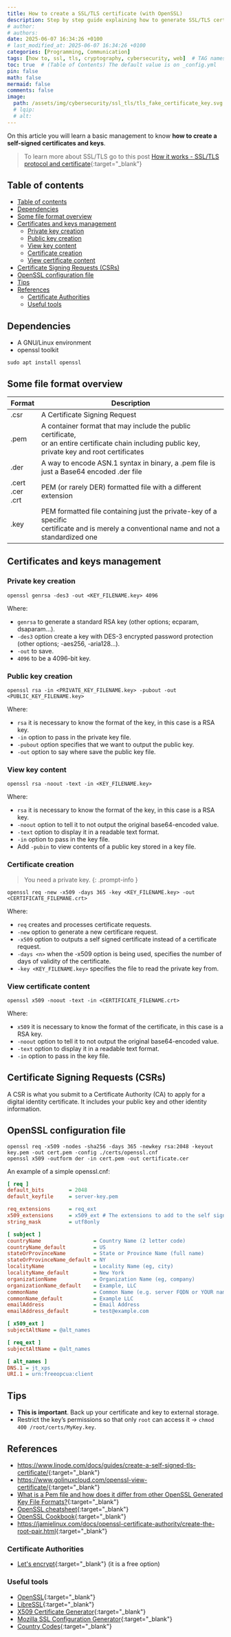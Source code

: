 ```yaml
---
title: How to create a SSL/TLS certificate (with OpenSSL)
description: Step by step guide explaining how to generate SSL/TLS certificate with OpenSSL.
# author:
# authors:
date: 2025-06-07 16:34:26 +0100
# last_modified_at: 2025-06-07 16:34:26 +0100
categories: [Programming, Communication]
tags: [how to, ssl, tls, cryptography, cybersecurity, web]  # TAG names should always be lowercase
toc: true  # (Table of Contents) The default value is on _config.yml
pin: false
math: false
mermaid: false
comments: false
image:
  path: /assets/img/cybersecurity/ssl_tls/tls_fake_certificate_key.svg
  # lqip:
  # alt:
---
```


On this article you will learn a basic management to know **how to create a self-signed certificates and keys**.

> To learn more about SSL/TLS go to this post [How it works - SSL/TLS protocol and certificate](/_posts/Programming/Communications/TLS_SSL/2025-03-08-what-is-ssl-tls-protocol-certificate.md){:target="_blank"}

## Table of contents

- [Table of contents](#table-of-contents)
- [Dependencies](#dependencies)
- [Some file format overview](#some-file-format-overview)
- [Certificates and keys management](#certificates-and-keys-management)
  - [Private key creation](#private-key-creation)
  - [Public key creation](#public-key-creation)
  - [View key content](#view-key-content)
  - [Certificate creation](#certificate-creation)
  - [View certificate content](#view-certificate-content)
- [Certificate Signing Requests (CSRs)](#certificate-signing-requests-csrs)
- [OpenSSL configuration file](#openssl-configuration-file)
- [Tips](#tips)
- [References](#references)
  - [Certificate Authorities](#certificate-authorities)
  - [Useful tools](#useful-tools)

## Dependencies

- A GNU/Linux environment
- openssl toolkit

```shell
sudo apt install openssl
```

## Some file format overview

| Format                | Description                   |
|-----------------------|-------------------------------|
| .csr                  | A Certificate Signing Request |
| .pem                  | A container format that may include the public certificate,<br>or an entire certificate chain including public key, private key and root certificates |
| .der                  | A way to encode ASN.1 syntax in binary, a .pem file is just a Base64 encoded .der file |
| .cert<br>.cer<br>.crt | PEM (or rarely DER) formatted file with a different extension |
| .key                  | PEM formatted file containing just the private-key of a specific<br>certificate and is merely a conventional name and not a standardized one |

## Certificates and keys management

### Private key creation

```shell
openssl genrsa -des3 -out <KEY_FILENAME.key> 4096
```

Where:

- `genrsa` to generate a standard RSA key (other options; ecparam, dsaparam...).
- `-des3` option create a key with DES-3 encrypted password protection (other options; -aes256, -aria128...).
- `-out` to save.
- `4096` to be a 4096-bit key.

### Public key creation

```shell
openssl rsa -in <PRIVATE_KEY_FILENAME.key> -pubout -out <PUBLIC_KEY_FILENAME.key>
```

Where:

- `rsa` it is necessary to know the format of the key, in this case is a RSA key.
- `-in` option to pass in the private key file.
- `-pubout` option specifies that we want to output the public key.
- `-out` option to say where save the public key file.

### View key content

```shell
openssl rsa -noout -text -in <KEY_FILENAME.key>
```

Where:

- `rsa` it is necessary to know the format of the key, in this case is a RSA key.
- `-noout` option to tell it to not output the original base64-encoded value.
- `-text` option to display it in a readable text format.
- `-in` option to pass in the key file.
- Add `-pubin` to view contents of a public key stored in a key file.

### Certificate creation

> You need a private key.
{: .prompt-info }

```shell
openssl req -new -x509 -days 365 -key <KEY_FILENAME.key> -out <CERTIFICATE_FILEMANE.crt>
```

Where:

- `req` creates and processes certificate requests.
- `-new` option to generate a new certificare request.
- `-x509` option to outputs a self signed certificate instead of a certificate request.
- `-days <n>` when the -x509 option is being used, specifies the number of days of validity of the certificate.
- `-key <KEY_FILENAME.key>` specifies the file to read the private key from.

### View certificate content

```shell
openssl x509 -noout -text -in <CERTIFICATE_FILENAME.crt>
```

Where:

- `x509` it is necessary to know the format of the certificate, in this case is a RSA key.
- `-noout` option to tell it to not output the original base64-encoded value.
- `-text` option to display it in a readable text format.
- `-in` option to pass in the key file.

## Certificate Signing Requests (CSRs)

A CSR is what you submit to a Certificate Authority (CA) to apply for a digital identity certificate. It includes your public key and other identity information.

## OpenSSL configuration file

```shell
openssl req -x509 -nodes -sha256 -days 365 -newkey rsa:2048 -keyout key.pem -out cert.pem -config ./certs/openssl.cnf
openssl x509 -outform der -in cert.pem -out certificate.cer
```

An example of a simple openssl.cnf:

```ini
[ req ]
default_bits        = 2048
default_keyfile     = server-key.pem

req_extensions      = req_ext
x509_extensions     = x509_ext # The extensions to add to the self signed cert
string_mask         = utf8only

[ subject ]
countryName                 = Country Name (2 letter code)
countryName_default         = US
stateOrProvinceName         = State or Province Name (full name)
stateOrProvinceName_default = NY
localityName                = Locality Name (eg, city)
localityName_default        = New York
organizationName            = Organization Name (eg, company)
organizationName_default    = Example, LLC
commonName                  = Common Name (e.g. server FQDN or YOUR name)
commonName_default          = Example LLC
emailAddress                = Email Address
emailAddress_default        = test@example.com

[ x509_ext ]
subjectAltName = @alt_names

[ req_ext ]
subjectAltName = @alt_names

[ alt_names ]
DNS.1 = jt_xps
URI.1 = urn:freeopcua:client
```

## Tips

- **This is important**. Back up your certificate and key to external storage.
- Restrict the key’s permissions so that only `root` can access it -> `chmod 400 /root/certs/MyKey.key`.

## References

- <https://www.linode.com/docs/guides/create-a-self-signed-tls-certificate/>{:target="_blank"}
- <https://www.golinuxcloud.com/openssl-view-certificate/>{:target="_blank"}
- [What is a Pem file and how does it differ from other OpenSSL Generated Key File Formats?](https://serverfault.com/a/9717){:target="_blank"}
- [OpenSSL cheatsheet](https://www.golinuxcloud.com/openssl-cheatsheet/){:target="_blank"}
- [OpenSSL Cookbook](https://www.feistyduck.com/library/openssl-cookbook/online/){:target="_blank"}
- <https://jamielinux.com/docs/openssl-certificate-authority/create-the-root-pair.html>{:target="_blank"}

### Certificate Authorities

- [Let's encrypt](https://letsencrypt.org/){:target="_blank"} (it is a free option)

### Useful tools

- [OpenSSL](https://www.openssl.org/){:target="_blank"}
- [LibreSSL](https://www.libressl.org/){:target="_blank"}
- [X509 Certificate Generator](https://certificatetools.com/){:target="_blank"}
- [Mozilla SSL Configuration Generator](https://ssl-config.mozilla.org/#server=nginx&version=1.17.7&config=modern&openssl=1.1.1k&guideline=5.7){:target="_blank"}
- [Country Codes](https://www.ssl.com/country-codes/){:target="_blank"}

